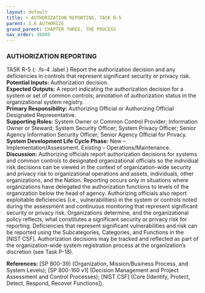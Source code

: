 ```yaml
---
layout: default
title: • AUTHORIZATION REPORTING, TASK R-5 
parent: 3.6 AUTHORIZE 
grand_parent: CHAPTER THREE, THE PROCESS
nav_order: 36005
---
```


### AUTHORIZATION REPORTING 
TASK R-5
{: .fs-4 .label }
Report the authorization decision and any deficiencies in controls that represent significant security or privacy risk.  
**Potential Inputs:** Authorization decision.  
**Expected Outputs:** A report indicating the authorization decision for a system or set of common controls; annotation of authorization status in the organizational system registry.  
**Primary Responsibility:** Authorizing Official or Authorizing Official Designated Representative.  
**Supporting Roles:** System Owner or Common Control Provider; Information Owner or Steward; System Security Officer; System Privacy Officer; Senior Agency Information Security Officer; Senior Agency Official for Privacy.  
**System Development Life Cycle Phase:** New – Implementation/Assessment. Existing – Operations/Maintenance.  
**Discussion:** Authorizing officials report authorization decisions for systems and common controls to designated organizational officials so the individual risk decisions can be viewed in the context of organization-wide security and privacy risk to organizational operations and assets, individuals, other organizations, and the Nation. Reporting occurs only in situations where organizations have delegated the authorization functions to levels of the organization below the head of agency. Authorizing officials also report exploitable deficiencies (i.e., vulnerabilities) in the system or controls noted during the assessment and continuous monitoring that represent significant security or privacy risk. Organizations determine, and the organizational policy reflects, what constitutes a significant security or privacy risk for reporting. Deficiencies that represent significant vulnerabilities and risk can be reported using the Subcategories, Categories, and Functions in the [NIST CSF]. Authorization decisions may be tracked and reflected as part of the organization-wide system registration process at the organization’s discretion (see Task P-18).  

**References:** [SP 800-39] (Organization, Mission/Business Process, and System Levels); [SP 800-160 v1] (Decision Management and Project Assessment and Control Processes); [NIST CSF] (Core [Identify, Protect, Detect, Respond, Recover Functions]). 


